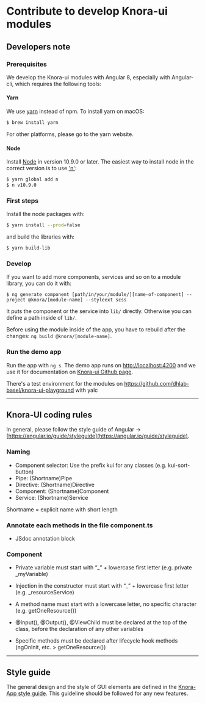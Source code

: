 # Contribute to develop Knora-ui modules

## Developers note

### Prerequisites

We develop the Knora-ui modules with Angular 8, especially with Angular-cli, which requires the following tools:

#### Yarn

We use [yarn](https://yarnpkg.com/en/) instead of npm. To install yarn on macOS:

```bash
$ brew install yarn
```

For other platforms, please go to the yarn website.

#### Node

Install [Node](https://nodejs.org/en/download/) in version 10.9.0 or later. The easiest way to install node
in the correct version is to use ['n'](https://github.com/tj/n):

```bash
$ yarn global add n
$ n v10.9.0
```

### First steps

Install the node packages with:

```bash
$ yarn install --prod=false
```

and build the libraries with:

```bash
$ yarn build-lib
```

### Develop

If you want to add more components, services and so on to a module library, you can do it with:

`$ ng generate component [path/in/your/module/][name-of-component] --project @knora/[module-name] --styleext scss`

It puts the component or the service into `lib/` directly. Otherwise you can define a path inside of `lib/`.

Before using the module inside of the app, you have to rebuild after the changes: `ng build @knora/[module-name]`.

### Run the demo app

Run the app with `ng s`. The demo app runs on <http://localhost:4200> and we use it for documentation on [Knora-ui Github page](https://dasch-swiss.github.io/knora-ui).

There's a test environment for the modules on <https://github.com/dhlab-basel/knora-ui-playground> with yalc

***

## Knora-UI coding rules

In general, please follow the style guide of Angular &rarr; [https://angular.io/guide/styleguide](https://angular.io/guide/styleguide).

### Naming

- Component selector: Use the prefix kui for any classes (e.g. kui-sort-button)
- Pipe: (Shortname)Pipe
- Directive: (Shortname)Directive
- Component: (Shortname)Component
- Service: (Shortname)Service

Shortname = explicit name with short length

### Annotate each methods in the file component.ts

- JSdoc annotation block

### Component

- Private variable must start with “_” + lowercase first letter (e.g. private _myVariable)
- Injection in the constructor must start with “_” + lowercase first letter (e.g. _resourceService)
- A method name must start with a lowercase letter, no specific character (e.g. getOneResource())

- @Input(), @Output(), @ViewChild must be declared at the top of the class, before the declaration of any other variables
- Specific methods must be declared after lifecycle hook methods (ngOnInit, etc. > getOneResource())

***

## Style guide

The general design and the style of GUI elements are defined in the [Knora-App style guide](/developers/knora-web-app/contribution/). This guideline should be followed for any new features. 

